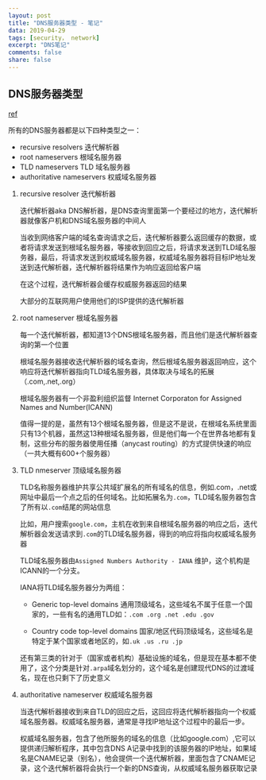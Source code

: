 ```yaml
---
layout: post
title: "DNS服务器类型 - 笔记"
data: 2019-04-29
tags: [security， network]
excerpt: "DNS笔记"
comments: false
share: false
---
```

## DNS服务器类型

[ref](https://www.cloudflare.com/learning/dns/dns-server-types/)

所有的DNS服务器都是以下四种类型之一：

- recursive resolvers 迭代解析器
- root nameservers 根域名服务器
- TLD nameservers TLD 域名服务器
- authoritative nameservers 权威域名服务器

1. recursive resolver 迭代解析器

    迭代解析器aka DNS解析器，是DNS查询里面第一个要经过的地方，迭代解析器就像客户机和DNS域名服务器的中间人

    当收到网络客户端的域名查询请求之后，迭代解析器要么返回缓存的数据，或者将请求发送到根域名服务器，等接收到回应之后，将请求发送到TLD域名服务器，最后，将请求发送到权威域名服务器，权威域名服务器将目标IP地址发送到迭代解析器，迭代解析器将结果作为响应返回给客户端

    在这个过程，迭代解析器会缓存权威服务器返回的结果

    大部分的互联网用户使用他们的ISP提供的迭代解析器

2. root nameserver 根域名服务器

    每一个迭代解析器，都知道13个DNS根域名服务器，而且他们是迭代解析器查询的第一个位置

    根域名服务器接收迭代解析器的域名查询，然后根域名服务器返回响应，这个响应将迭代解析器指向TLD域名服务器，具体取决与域名的拓展（.com,.net,.org）

    根域名服务器有一个非盈利组织监督 Internet Corporaton for Assigned Names and Number(ICANN)

    值得一提的是，虽然有13个根域名服务器，但是这不是说，在根域名系统里面只有13个机器，虽然这13种根域名服务器，但是他们每一个在世界各地都有复制，这些分布的服务器使用任播（anycast routing）的方式提供快速的响应（一共大概有600+个服务器）

3. TLD nmeserver 顶级域名服务器

    TLD名称服务器维护共享公共域扩展名的所有域名的信息，例如.com，.net或网址中最后一个点之后的任何域名。比如拓展名为`.com`，TLD域名服务器包含了所有以`.com`结尾的网站信息

    比如，用户搜索`google.com`，主机在收到来自根域名服务器的响应之后，迭代解析器会发送请求到`.com`的TLD域名服务器，得到的响应将指向权威域名服务器

    TLD域名服务器由`Assigned Numbers Authority - IANA` 维护，这个机构是ICANN的一个分支。

    IANA将TLD域名服务器分为两组：

    - Generic top-level domains 通用顶级域名，这些域名不属于任意一个国家的，一些有名的通用TLD如：`.com .org .net .edu .gov`

    - Country code top-level domains 国家/地区代码顶级域名，这些域名是特定于某个国家或者地区的，如`.uk .us .ru .jp`

    还有第三类的针对于（国家或者机构）基础设施的域名，但是现在基本都不使用了，这个分类是针对`.arpa`域名划分的，这个域名是创建现代DNS的过渡域名，现在也只剩下了历史意义

4. authoritative nameserver 权威域名服务器

    当迭代解析器接收到来自TLD的回应之后，这回应将迭代解析器指向一个权威域名服务器。权威域名服务器，通常是寻找IP地址这个过程中的最后一步。

    权威域名服务器，包含了他所服务的域名的信息（比如google.com）,它可以提供递归解析程序，其中包含DNS A记录中找到的该服务器的IP地址，如果域名是CNAME记录（别名），他会提供一个迭代解析器，里面包含了CNAME记录，这个迭代解析器将会执行一个新的DNS查询，从权威域名服务器获取记录
